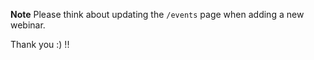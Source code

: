 **Note**
Please think about updating the `/events` page when adding a new webinar.

Thank you :) !!
